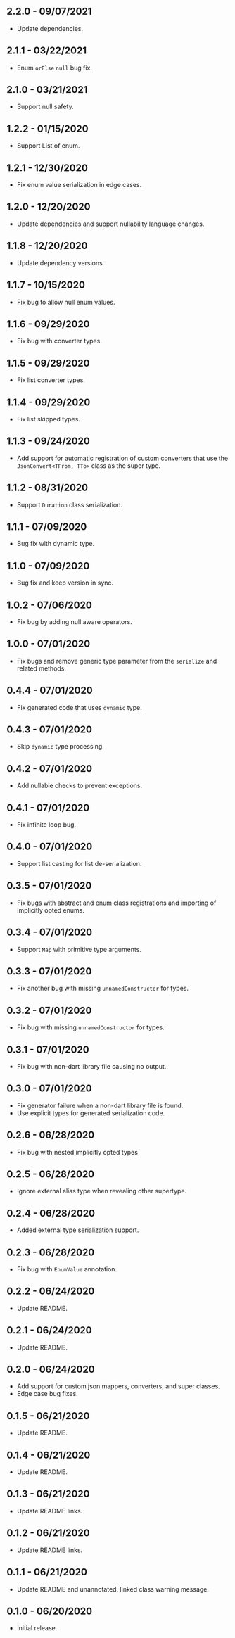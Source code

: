 ## 2.2.0 - 09/07/2021

- Update dependencies.

## 2.1.1 - 03/22/2021

- Enum `orElse` `null` bug fix.

## 2.1.0 - 03/21/2021

- Support null safety.

## 1.2.2 - 01/15/2020

- Support List of enum.

## 1.2.1 - 12/30/2020

- Fix enum value serialization in edge cases.

## 1.2.0 - 12/20/2020

- Update dependencies and support nullability language changes.

## 1.1.8 - 12/20/2020

- Update dependency versions

## 1.1.7 - 10/15/2020

- Fix bug to allow null enum values.

## 1.1.6 - 09/29/2020

- Fix bug with converter types.

## 1.1.5 - 09/29/2020

- Fix list converter types.

## 1.1.4 - 09/29/2020

- Fix list skipped types.

## 1.1.3 - 09/24/2020

- Add support for automatic registration of custom converters that use the `JsonConvert<TFrom, TTo>` class as the super type.

## 1.1.2 - 08/31/2020

- Support `Duration` class serialization.

## 1.1.1 - 07/09/2020

- Bug fix with dynamic type.

## 1.1.0 - 07/09/2020

- Bug fix and keep version in sync.

## 1.0.2 - 07/06/2020

- Fix bug by adding null aware operators.

## 1.0.0 - 07/01/2020

- Fix bugs and remove generic type parameter from the `serialize` and related methods.

## 0.4.4 - 07/01/2020

- Fix generated code that uses `dynamic` type.

## 0.4.3 - 07/01/2020

- Skip `dynamic` type processing.

## 0.4.2 - 07/01/2020

- Add nullable checks to prevent exceptions.

## 0.4.1 - 07/01/2020

- Fix infinite loop bug.

## 0.4.0 - 07/01/2020

- Support list casting for list de-serialization.

## 0.3.5 - 07/01/2020

- Fix bugs with abstract and enum class registrations and importing of implicitly opted enums.

## 0.3.4 - 07/01/2020

- Support `Map` with primitive type arguments.

## 0.3.3 - 07/01/2020

- Fix another bug with missing `unnamedConstructor` for types.

## 0.3.2 - 07/01/2020

- Fix bug with missing `unnamedConstructor` for types.

## 0.3.1 - 07/01/2020

- Fix bug with non-dart library file causing no output.

## 0.3.0 - 07/01/2020

- Fix generator failure when a non-dart library file is found.
- Use explicit types for generated serialization code.

## 0.2.6 - 06/28/2020

- Fix bug with nested implicitly opted types

## 0.2.5 - 06/28/2020

- Ignore external alias type when revealing other supertype.

## 0.2.4 - 06/28/2020

- Added external type serialization support.

## 0.2.3 - 06/28/2020

- Fix bug with `EnumValue` annotation.

## 0.2.2 - 06/24/2020

- Update README.

## 0.2.1 - 06/24/2020

- Update README.

## 0.2.0 - 06/24/2020

- Add support for custom json mappers, converters, and super classes.
- Edge case bug fixes.

## 0.1.5 - 06/21/2020

- Update README.

## 0.1.4 - 06/21/2020

- Update README.

## 0.1.3 - 06/21/2020

- Update README links.

## 0.1.2 - 06/21/2020

- Update README links.

## 0.1.1 - 06/21/2020

- Update README and unannotated, linked class warning message.

## 0.1.0 - 06/20/2020

- Initial release.
